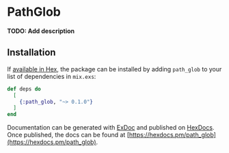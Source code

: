 # PathGlob

**TODO: Add description**

## Installation

If [available in Hex](https://hex.pm/docs/publish), the package can be installed
by adding `path_glob` to your list of dependencies in `mix.exs`:

```elixir
def deps do
  [
    {:path_glob, "~> 0.1.0"}
  ]
end
```

Documentation can be generated with [ExDoc](https://github.com/elixir-lang/ex_doc)
and published on [HexDocs](https://hexdocs.pm). Once published, the docs can
be found at [https://hexdocs.pm/path_glob](https://hexdocs.pm/path_glob).

